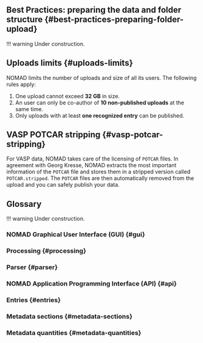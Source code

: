 
## Best Practices: preparing the data and folder structure {#best-practices-preparing-folder-upload}

!!! warning
    Under construction.

## Uploads limits {#uploads-limits}

NOMAD limits the number of uploads and size of all its users. The following rules apply:

1. One upload cannot exceed **32 GB** in size.
2. An user can only be co-author of **10 non-published uploads** at the same time.
3. Only uploads with at least **one recognized entry** can be published.


## VASP POTCAR stripping {#vasp-potcar-stripping}

For VASP data, NOMAD takes care of the licensing of `POTCAR` files. In agreement with Georg Kresse, NOMAD extracts the most important information of the `POTCAR` file and stores them in a stripped version called `POTCAR.stripped`. The `POTCAR` files are then automatically removed from the upload and you can safely publish your data. 


## Glossary

!!! warning
    Under construction.

### NOMAD Graphical User Interface (GUI) {#gui}

### Processing {#processing}

### Parser {#parser}

### NOMAD Application Programming Interface (API) {#api}

### Entries {#entries}

### Metadata sections {#metadata-sections}

### Metadata quantities {#metadata-quantities}